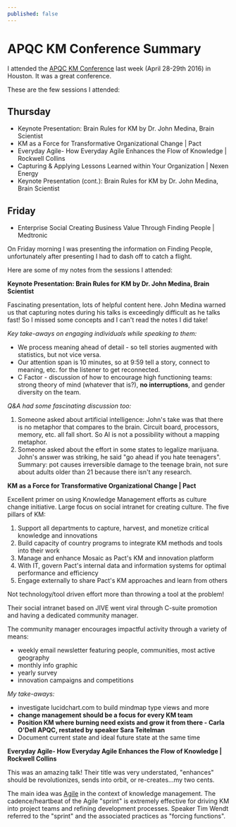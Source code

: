 ```yaml
---
published: false
---
```

# **APQC KM Conference Summary**

I attended the [APQC KM Conference](https://www.apqc.org/apqcs-2016-knowledge-management-conference "APQC KM Conference") last week (April 28-29th 2016) in Houston.  It was a great conference.  

These are the few sessions I attended:

## Thursday

- Keynote Presentation: Brain Rules for KM by Dr. John Medina, Brain Scientist
- KM as a Force for Transformative Organizational Change | Pact
- Everyday Agile- How Everyday Agile Enhances the Flow of Knowledge | Rockwell Collins
- Capturing & Applying Lessons Learned within Your Organization | Nexen Energy
- Keynote Presentation (cont.): Brain Rules for KM by Dr. John Medina, 
Brain Scientist

## Friday

- Enterprise Social Creating Business Value Through Finding People | Medtronic

On Friday morning I was presenting the information on Finding People, unfortunately after presenting I had to dash off to catch a flight.

Here are some of my notes from the sessions I attended:

**Keynote Presentation: Brain Rules for KM by Dr. John Medina, Brain Scientist**

Fascinating presentation, lots of helpful content here.  John Medina warned us that capturing notes during his talks is exceedingly difficult as he talks fast!  So I missed some concepts and I can't read the notes I did take!

_Key take-aways on engaging individuals while speaking to them:_
- We process meaning ahead of detail - so tell stories augmented with statistics, but not vice versa.
- Our attention span is 10 minutes, so at 9:59 tell a story, connect to meaning, etc. for the listener to get reconnected.
- C Factor - discussion of how to encourage high functioning teams: strong theory of mind (whatever that is?), **no interruptions**, and gender diversity on the team.

_Q&A had some fascinating discussion too:_
1. Someone asked about artificial intelligence: John's take was that there is no metaphor that compares to the brain.  Circuit board, processors, memory, etc. all fall short.  So AI is not a possibility without a mapping metaphor.
2. Someone asked about the effort in some states to legalize marijuana.  John's answer was striking, he said "go ahead if you hate teenagers".  Summary: pot causes irreversible damage to the teenage brain, not sure about adults older than 21 because there isn't any research.


**KM as a Force for Transformative Organizational Change | Pact**

Excellent primer on using Knowledge Management efforts as culture change initiative.  Large focus on social intranet for creating culture.  The five pillars of KM:

1. Support all departments to capture, harvest, and monetize critical knowledge and innovations
2. Build capacity of country programs to integrate KM methods and tools into their work
3. Manage and enhance Mosaic as Pact's KM and innovation platform
4. With IT, govern Pact's internal data and information systems for optimal performance and efficiency
5. Engage externally to share Pact's KM approaches and learn from others

Not technology/tool driven effort more than throwing a tool at the problem!

Their social intranet based on JIVE went viral through C-suite promotion and having a dedicated community manager.

The community manager encourages impactful activity through a variety of means:
- weekly email newsletter featuring people, communities, most active geography
- monthly info graphic
- yearly survey
- innovation campaigns and competitions

_My take-aways:_
- investigate lucidchart.com to build mindmap type views and more
- **change management should be a focus for every KM team**
- **Position KM where burning need exists and grow it from there - Carla O'Dell APQC, restated by speaker Sara Teitelman**
- Document current state and ideal future state at the same time


**Everyday Agile- How Everyday Agile Enhances the Flow of Knowledge | Rockwell Collins**

This was an amazing talk!  Their title was very understated, "enhances" should be revolutionizes, sends into orbit, or re-creates...my two cents.

The main idea was [Agile](https://en.wikipedia.org/wiki/Agile_software_development "Agile on Wikipedia") in the context of knowledge management.  The cadence/heartbeat of the Agile "sprint" is extremely effective for driving KM into project teams and refining development processes.  Speaker Tim Wendt referred to the "sprint" and the associated practices as "forcing functions".












